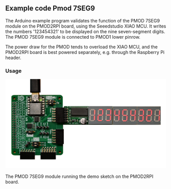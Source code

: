 ## Example code Pmod 7SEG9

The Arduino example program validates the function of the PMOD 7SEG9 module on the PMOD2RPI board, using the Seeedstudio XIAO MCU. It writes the numbers '123454321' to be displayed on the nine seven-segment digits. The PMOD 7SEG9 module is connected to PMOD1 lower pinrow.

The power draw for the PMOD tends to overload the XIAO MCU, and the PMOD2RPI board is best powered separately, e.g. through the Raspberry Pi header.

### Usage

<img src="../../images/7seg9-xiao.jpg" width="640px">

 The PMOD 7SEG9 module running the demo sketch on the PMOD2RPI board.